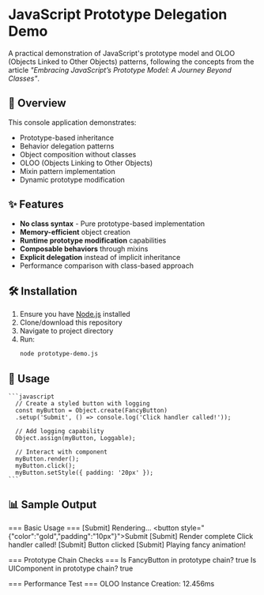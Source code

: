 # JavaScript Prototype Delegation Demo

A practical demonstration of JavaScript's prototype model and OLOO (Objects Linked to Other Objects) patterns, following the concepts from the article *"Embracing JavaScript’s Prototype Model: A Journey Beyond Classes"*.

## 📖 Overview

This console application demonstrates:
- Prototype-based inheritance
- Behavior delegation patterns
- Object composition without classes
- OLOO (Objects Linking to Other Objects)
- Mixin pattern implementation
- Dynamic prototype modification

## ✨ Features

- **No class syntax** - Pure prototype-based implementation
- **Memory-efficient** object creation
- **Runtime prototype modification** capabilities
- **Composable behaviors** through mixins
- **Explicit delegation** instead of implicit inheritance
- Performance comparison with class-based approach

## 🛠️ Installation

1. Ensure you have [Node.js](https://nodejs.org/) installed
2. Clone/download this repository
3. Navigate to project directory
4. Run:
    ```bash
    node prototype-demo.js

## 🚀 Usage
    ```javascript
      // Create a styled button with logging
      const myButton = Object.create(FancyButton)
      .setup('Submit', () => console.log('Click handler called!'));

      // Add logging capability
      Object.assign(myButton, Loggable);

      // Interact with component
      myButton.render();
      myButton.click();
      myButton.setStyle({ padding: '20px' });
    ```


## 📊 Sample Output

  === Basic Usage ===
[Submit] Rendering...
<button style="{"color":"gold","padding":"10px"}">Submit</button>
[Submit] Render complete
Click handler called!
[Submit] Button clicked
[Submit] Playing fancy animation!

=== Prototype Chain Checks ===
Is FancyButton in prototype chain? true
Is UIComponent in prototype chain? true

=== Performance Test ===
OLOO Instance Creation: 12.456ms